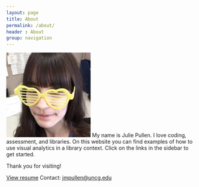```yaml
---
layout: page
title: About
permalink: /about/
header : About
group: navigation
---
```


<img src="/assets/images/profilepic.jpg" alt="Photo of site author" width="225px" height="225px">
My name is Julie Pullen. I love coding, assessment, and libraries. On this website you can find examples of how to use visual analytics in a library context. Click on the links in the sidebar to get started.

Thank you for visiting!

<a href="https://libjpullen.github.io/Pullen_resume.html" target="blank" >View resume</a>
Contact: <a href="mailto:jmpullen@uncg.edu">jmpullen@uncg.edu</a>
